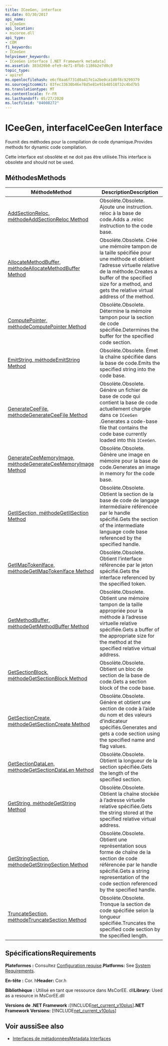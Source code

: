 ```yaml
---
title: ICeeGen, interface
ms.date: 03/30/2017
api_name:
- ICeeGen
api_location:
- mscoree.dll
api_type:
- COM
f1_keywords:
- ICeeGen
helpviewer_keywords:
- ICeeGen interface [.NET Framework metadata]
ms.assetid: 383d20b0-efe9-4e71-8fb8-1186b2e7d0c0
topic_type:
- apiref
ms.openlocfilehash: e6cf0aa6f731d0a417e1a2be0ca1d0f8c9299379
ms.sourcegitcommit: 03fec33630b46e78d5e81e91b40518f32c4bd7b5
ms.translationtype: MT
ms.contentlocale: fr-FR
ms.lasthandoff: 05/27/2020
ms.locfileid: "84008272"
---
```

# <a name="iceegen-interface"></a><span data-ttu-id="dbd3b-102">ICeeGen, interface</span><span class="sxs-lookup"><span data-stu-id="dbd3b-102">ICeeGen Interface</span></span>
<span data-ttu-id="dbd3b-103">Fournit des méthodes pour la compilation de code dynamique.</span><span class="sxs-lookup"><span data-stu-id="dbd3b-103">Provides methods for dynamic code compilation.</span></span>  
  
 <span data-ttu-id="dbd3b-104">Cette interface est obsolète et ne doit pas être utilisée.</span><span class="sxs-lookup"><span data-stu-id="dbd3b-104">This interface is obsolete and should not be used.</span></span>  
  
## <a name="methods"></a><span data-ttu-id="dbd3b-105">Méthodes</span><span class="sxs-lookup"><span data-stu-id="dbd3b-105">Methods</span></span>  
  
|<span data-ttu-id="dbd3b-106">Méthode</span><span class="sxs-lookup"><span data-stu-id="dbd3b-106">Method</span></span>|<span data-ttu-id="dbd3b-107">Description</span><span class="sxs-lookup"><span data-stu-id="dbd3b-107">Description</span></span>|  
|------------|-----------------|  
|[<span data-ttu-id="dbd3b-108">AddSectionReloc, méthode</span><span class="sxs-lookup"><span data-stu-id="dbd3b-108">AddSectionReloc Method</span></span>](iceegen-addsectionreloc-method.md)|<span data-ttu-id="dbd3b-109">Obsolète.</span><span class="sxs-lookup"><span data-stu-id="dbd3b-109">Obsolete.</span></span> <span data-ttu-id="dbd3b-110">Ajoute une instruction. reloc à la base de code.</span><span class="sxs-lookup"><span data-stu-id="dbd3b-110">Adds a .reloc instruction to the code base.</span></span>|  
|[<span data-ttu-id="dbd3b-111">AllocateMethodBuffer, méthode</span><span class="sxs-lookup"><span data-stu-id="dbd3b-111">AllocateMethodBuffer Method</span></span>](iceegen-allocatemethodbuffer-method.md)|<span data-ttu-id="dbd3b-112">Obsolète.</span><span class="sxs-lookup"><span data-stu-id="dbd3b-112">Obsolete.</span></span> <span data-ttu-id="dbd3b-113">Crée une mémoire tampon de la taille spécifiée pour une méthode et obtient l’adresse virtuelle relative de la méthode.</span><span class="sxs-lookup"><span data-stu-id="dbd3b-113">Creates a buffer of the specified size for a method, and gets the relative virtual address of the method.</span></span>|  
|[<span data-ttu-id="dbd3b-114">ComputePointer, méthode</span><span class="sxs-lookup"><span data-stu-id="dbd3b-114">ComputePointer Method</span></span>](iceegen-computepointer-method.md)|<span data-ttu-id="dbd3b-115">Obsolète.</span><span class="sxs-lookup"><span data-stu-id="dbd3b-115">Obsolete.</span></span> <span data-ttu-id="dbd3b-116">Détermine la mémoire tampon pour la section de code spécifiée.</span><span class="sxs-lookup"><span data-stu-id="dbd3b-116">Determines the buffer for the specified code section.</span></span>|  
|[<span data-ttu-id="dbd3b-117">EmitString, méthode</span><span class="sxs-lookup"><span data-stu-id="dbd3b-117">EmitString Method</span></span>](iceegen-emitstring-method.md)|<span data-ttu-id="dbd3b-118">Obsolète.</span><span class="sxs-lookup"><span data-stu-id="dbd3b-118">Obsolete.</span></span> <span data-ttu-id="dbd3b-119">Émet la chaîne spécifiée dans la base de code.</span><span class="sxs-lookup"><span data-stu-id="dbd3b-119">Emits the specified string into the code base.</span></span>|  
|[<span data-ttu-id="dbd3b-120">GenerateCeeFile, méthode</span><span class="sxs-lookup"><span data-stu-id="dbd3b-120">GenerateCeeFile Method</span></span>](iceegen-generateceefile-method.md)|<span data-ttu-id="dbd3b-121">Obsolète.</span><span class="sxs-lookup"><span data-stu-id="dbd3b-121">Obsolete.</span></span> <span data-ttu-id="dbd3b-122">Génère un fichier de base de code qui contient la base de code actuellement chargée dans ce `ICeeGen` .</span><span class="sxs-lookup"><span data-stu-id="dbd3b-122">Generates a code-base file that contains the code base currently loaded into this `ICeeGen`.</span></span>|  
|[<span data-ttu-id="dbd3b-123">GenerateCeeMemoryImage, méthode</span><span class="sxs-lookup"><span data-stu-id="dbd3b-123">GenerateCeeMemoryImage Method</span></span>](iceegen-generateceememoryimage-method.md)|<span data-ttu-id="dbd3b-124">Obsolète.</span><span class="sxs-lookup"><span data-stu-id="dbd3b-124">Obsolete.</span></span> <span data-ttu-id="dbd3b-125">Génère une image en mémoire pour la base de code.</span><span class="sxs-lookup"><span data-stu-id="dbd3b-125">Generates an image in memory for the code base.</span></span>|  
|[<span data-ttu-id="dbd3b-126">GetIlSection, méthode</span><span class="sxs-lookup"><span data-stu-id="dbd3b-126">GetIlSection Method</span></span>](iceegen-getilsection-method.md)|<span data-ttu-id="dbd3b-127">Obsolète.</span><span class="sxs-lookup"><span data-stu-id="dbd3b-127">Obsolete.</span></span> <span data-ttu-id="dbd3b-128">Obtient la section de la base de code de langage intermédiaire référencée par le handle spécifié.</span><span class="sxs-lookup"><span data-stu-id="dbd3b-128">Gets the section of the intermediate language code base referenced by the specified handle.</span></span>|  
|[<span data-ttu-id="dbd3b-129">GetIMapTokenIface, méthode</span><span class="sxs-lookup"><span data-stu-id="dbd3b-129">GetIMapTokenIface Method</span></span>](iceegen-getimaptokeniface-method.md)|<span data-ttu-id="dbd3b-130">Obsolète.</span><span class="sxs-lookup"><span data-stu-id="dbd3b-130">Obsolete.</span></span> <span data-ttu-id="dbd3b-131">Obtient l’interface référencée par le jeton spécifié.</span><span class="sxs-lookup"><span data-stu-id="dbd3b-131">Gets the interface referenced by the specified token.</span></span>|  
|[<span data-ttu-id="dbd3b-132">GetMethodBuffer, méthode</span><span class="sxs-lookup"><span data-stu-id="dbd3b-132">GetMethodBuffer Method</span></span>](iceegen-getmethodbuffer-method.md)|<span data-ttu-id="dbd3b-133">Obsolète.</span><span class="sxs-lookup"><span data-stu-id="dbd3b-133">Obsolete.</span></span> <span data-ttu-id="dbd3b-134">Obtient une mémoire tampon de la taille appropriée pour la méthode à l’adresse virtuelle relative spécifiée.</span><span class="sxs-lookup"><span data-stu-id="dbd3b-134">Gets a buffer of the appropriate size for the method at the specified relative virtual address.</span></span>|  
|[<span data-ttu-id="dbd3b-135">GetSectionBlock, méthode</span><span class="sxs-lookup"><span data-stu-id="dbd3b-135">GetSectionBlock Method</span></span>](iceegen-getsectionblock-method.md)|<span data-ttu-id="dbd3b-136">Obsolète.</span><span class="sxs-lookup"><span data-stu-id="dbd3b-136">Obsolete.</span></span> <span data-ttu-id="dbd3b-137">Obtient un bloc de section de la base de code.</span><span class="sxs-lookup"><span data-stu-id="dbd3b-137">Gets a section block of the code base.</span></span>|  
|[<span data-ttu-id="dbd3b-138">GetSectionCreate, méthode</span><span class="sxs-lookup"><span data-stu-id="dbd3b-138">GetSectionCreate Method</span></span>](iceegen-getsectioncreate-method.md)|<span data-ttu-id="dbd3b-139">Obsolète.</span><span class="sxs-lookup"><span data-stu-id="dbd3b-139">Obsolete.</span></span> <span data-ttu-id="dbd3b-140">Génère et obtient une section de code à l’aide du nom et des valeurs d’indicateur spécifiés.</span><span class="sxs-lookup"><span data-stu-id="dbd3b-140">Generates and gets a code section using the specified name and flag values.</span></span>|  
|[<span data-ttu-id="dbd3b-141">GetSectionDataLen, méthode</span><span class="sxs-lookup"><span data-stu-id="dbd3b-141">GetSectionDataLen Method</span></span>](iceegen-getsectiondatalen-method.md)|<span data-ttu-id="dbd3b-142">Obsolète.</span><span class="sxs-lookup"><span data-stu-id="dbd3b-142">Obsolete.</span></span> <span data-ttu-id="dbd3b-143">Obtient la longueur de la section spécifiée.</span><span class="sxs-lookup"><span data-stu-id="dbd3b-143">Gets the length of the specified section.</span></span>|  
|[<span data-ttu-id="dbd3b-144">GetString, méthode</span><span class="sxs-lookup"><span data-stu-id="dbd3b-144">GetString Method</span></span>](iceegen-getstring-method.md)|<span data-ttu-id="dbd3b-145">Obsolète.</span><span class="sxs-lookup"><span data-stu-id="dbd3b-145">Obsolete.</span></span> <span data-ttu-id="dbd3b-146">Obtient la chaîne stockée à l’adresse virtuelle relative spécifiée.</span><span class="sxs-lookup"><span data-stu-id="dbd3b-146">Gets the string stored at the specified relative virtual address.</span></span>|  
|[<span data-ttu-id="dbd3b-147">GetStringSection, méthode</span><span class="sxs-lookup"><span data-stu-id="dbd3b-147">GetStringSection Method</span></span>](iceegen-getstringsection-method.md)|<span data-ttu-id="dbd3b-148">Obsolète.</span><span class="sxs-lookup"><span data-stu-id="dbd3b-148">Obsolete.</span></span> <span data-ttu-id="dbd3b-149">Obtient une représentation sous forme de chaîne de la section de code référencée par le handle spécifié.</span><span class="sxs-lookup"><span data-stu-id="dbd3b-149">Gets a string representation of the code section referenced by the specified handle.</span></span>|  
|[<span data-ttu-id="dbd3b-150">TruncateSection, méthode</span><span class="sxs-lookup"><span data-stu-id="dbd3b-150">TruncateSection Method</span></span>](iceegen-truncatesection-method.md)|<span data-ttu-id="dbd3b-151">Obsolète.</span><span class="sxs-lookup"><span data-stu-id="dbd3b-151">Obsolete.</span></span> <span data-ttu-id="dbd3b-152">Tronque la section de code spécifiée selon la longueur spécifiée.</span><span class="sxs-lookup"><span data-stu-id="dbd3b-152">Truncates the specified code section by the specified length.</span></span>|  
  
## <a name="requirements"></a><span data-ttu-id="dbd3b-153">Spécifications</span><span class="sxs-lookup"><span data-stu-id="dbd3b-153">Requirements</span></span>  
 <span data-ttu-id="dbd3b-154">**Plateformes :** Consultez [Configuration requise](../../get-started/system-requirements.md).</span><span class="sxs-lookup"><span data-stu-id="dbd3b-154">**Platforms:** See [System Requirements](../../get-started/system-requirements.md).</span></span>  
  
 <span data-ttu-id="dbd3b-155">**En-tête :** Cor. h</span><span class="sxs-lookup"><span data-stu-id="dbd3b-155">**Header:** Cor.h</span></span>  
  
 <span data-ttu-id="dbd3b-156">**Bibliothèque :** Utilisé en tant que ressource dans MsCorEE. dll</span><span class="sxs-lookup"><span data-stu-id="dbd3b-156">**Library:** Used as a resource in MsCorEE.dll</span></span>  
  
 <span data-ttu-id="dbd3b-157">**Versions de .NET Framework :**[!INCLUDE[net_current_v10plus](../../../../includes/net-current-v10plus-md.md)]</span><span class="sxs-lookup"><span data-stu-id="dbd3b-157">**.NET Framework Versions:** [!INCLUDE[net_current_v10plus](../../../../includes/net-current-v10plus-md.md)]</span></span>  
  
## <a name="see-also"></a><span data-ttu-id="dbd3b-158">Voir aussi</span><span class="sxs-lookup"><span data-stu-id="dbd3b-158">See also</span></span>

- [<span data-ttu-id="dbd3b-159">Interfaces de métadonnées</span><span class="sxs-lookup"><span data-stu-id="dbd3b-159">Metadata Interfaces</span></span>](metadata-interfaces.md)
